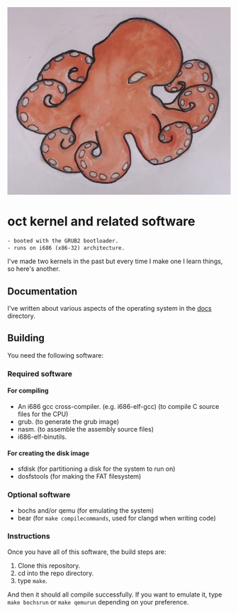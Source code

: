 ![Oct Os Logo](Images/Ink%20Logo%20Watercolour.png)

# oct kernel and related software

    - booted with the GRUB2 bootloader.
    - runs on i686 (x86-32) architecture.

I've made two kernels in the past but every time I make one I learn things, so
here's another. 

## Documentation

I've written about various aspects of the operating system in the [docs](/docs)
directory.

## Building

You need the following software:

### Required software

#### For compiling
- An i686 gcc cross-compiler. (e.g. i686-elf-gcc) (to compile C source files for the CPU)
- grub. (to generate the grub image)
- nasm. (to assemble the assembly source files)
- i686-elf-binutils.

#### For creating the disk image
- sfdisk (for partitioning a disk for the system to run on)
- dosfstools (for making the FAT filesystem)
    
### Optional software

- bochs and/or qemu (for emulating the system)
- bear (for `make compilecommands`, used for clangd when writing code)

### Instructions

Once you have all of this software, the build steps are:

1. Clone this repository.
2. cd into the repo directory.
3. type `make`.

And then it should all compile successfully. If you want to emulate it, type `make bochsrun` or `make qemurun` depending on your preference.
